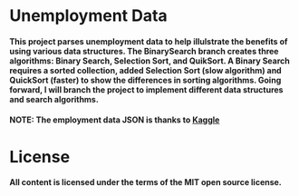 # Unemployment Data 

#### This project parses unemployment data to help illulstrate the benefits of using various data structures. The BinarySearch branch creates three algorithms: Binary Search, Selection Sort, and QuikSort. A Binary Search requires a sorted collection, added Selection Sort (slow algorithm) and QuickSort (faster) to show the differences in sorting algorithms. Going forward, I will branch the project to implement different data structures and search algorithms. 

#### NOTE: The employment data JSON is thanks to [Kaggle](https://www.kaggle.com/)


# License
#### All content is licensed under the terms of the MIT open source license.